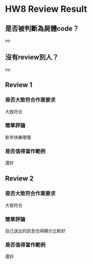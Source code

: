 



# HW8 Review Result

## 是否被判斷為屍體code？


no
## 沒有review別人？


no
## Review 1

### 是否大致符合作業要求


大致符合
### 簡單評論


新年快樂喔喔
### 是否值得當作範例


還好
## Review 2

### 是否大致符合作業要求


大致符合
### 簡單評論


自己送出的訊息也得顯示比較好
### 是否值得當作範例


還好